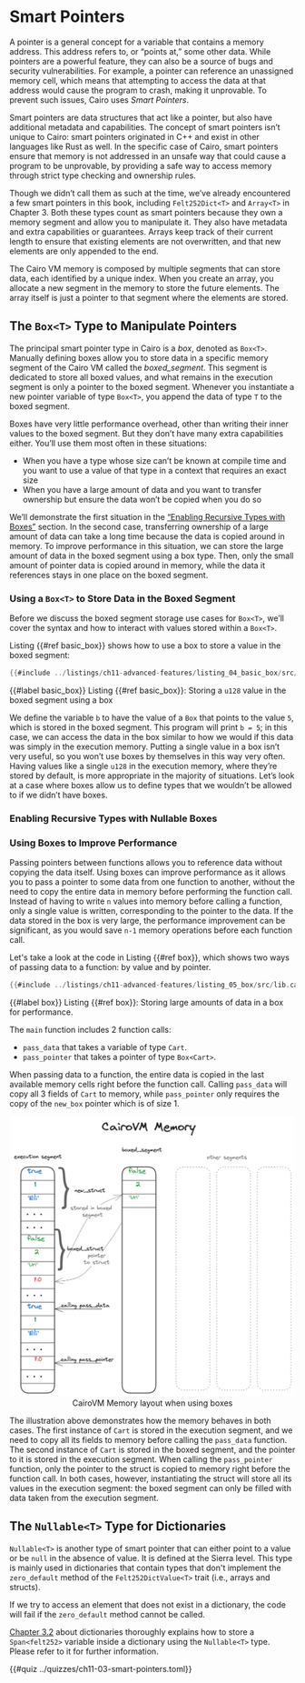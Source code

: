 # Smart Pointers

A pointer is a general concept for a variable that contains a memory address. This address refers to, or “points at,” some other data. While pointers are a powerful feature, they can also be a source of bugs and security vulnerabilities. For example, a pointer can reference an unassigned memory cell, which means that attempting to access the data at that address would cause the program to crash, making it unprovable. To prevent such issues, Cairo uses _Smart Pointers_.

Smart pointers are data structures that act like a pointer, but also have additional metadata and capabilities. The concept of smart pointers isn’t unique to Cairo: smart pointers originated in C++ and exist in other languages like Rust as well. In the specific case of Cairo, smart pointers ensure that memory is not addressed in an unsafe way that could cause a program to be unprovable, by providing a safe way to access memory through strict type checking and ownership rules.

Though we didn’t call them as such at the time, we’ve already encountered a few smart pointers in this book, including `Felt252Dict<T>` and `Array<T>` in Chapter 3. Both these types count as smart pointers because they own a memory segment and allow you to manipulate it. They also have metadata and extra capabilities or guarantees. Arrays keep track of their current length to ensure that existing elements are not overwritten, and that new elements are only appended to the end.

The Cairo VM memory is composed by multiple segments that can store data, each identified by a unique index. When you create an array, you allocate a new segment in the memory to store the future elements. The array itself is just a pointer to that segment where the elements are stored.

## The `Box<T>` Type to Manipulate Pointers

The principal smart pointer type in Cairo is a _box_, denoted as `Box<T>`. Manually defining boxes allow you to store data in a specific memory segment of the Cairo VM called the _boxed_segment_. This segment is dedicated to store all boxed values, and what remains in the execution segment is only a pointer to the boxed segment. Whenever you instantiate a new pointer variable of type `Box<T>`, you append the data of type `T` to the boxed segment.

Boxes have very little performance overhead, other than writing their inner values to the boxed segment. But they don’t have many extra capabilities either. You’ll use them most often in these situations:

- When you have a type whose size can’t be known at compile time and you want to use a value of that type in a context that requires an exact size
- When you have a large amount of data and you want to transfer ownership but ensure the data won’t be copied when you do so

We’ll demonstrate the first situation in the [“Enabling Recursive Types with Boxes”](./ch11-03-smart-pointers.md#enabling-recursive-types-with-nullable-boxes) section.
In the second case, transferring ownership of a large amount of data can take a long time because the data is copied around in memory. To improve performance in this situation, we can store the large amount of data in the boxed segment using a box type. Then, only the small amount of pointer data is copied around in memory, while the data it references stays in one place on the boxed segment.

### Using a `Box<T>` to Store Data in the Boxed Segment

Before we discuss the boxed segment storage use cases for `Box<T>`, we’ll cover the syntax and how to interact with values stored within a `Box<T>`.

Listing {{#ref basic_box}} shows how to use a box to store a value in the boxed segment:

```rust
{{#include ../listings/ch11-advanced-features/listing_04_basic_box/src/lib.cairo}}
```

{{#label basic_box}}
<span class="caption">Listing {{#ref basic_box}}: Storing a `u128` value in the boxed segment using a box</span>

We define the variable `b` to have the value of a `Box` that points to the value `5`, which is stored in the boxed segment. This program will print `b = 5`; in this case, we can access the data in the box similar to how we would if this data was simply in the execution memory. Putting a single value in a box isn’t very useful, so you won’t use boxes by themselves in this way very often. Having values like a single `u128` in the execution memory, where they’re stored by default, is more appropriate in the majority of situations. Let’s look at a case where boxes allow us to define types that we wouldn’t be allowed to if we didn’t have boxes.

### Enabling Recursive Types with Nullable Boxes

<!-- TODO -->

### Using Boxes to Improve Performance

Passing pointers between functions allows you to reference data without copying the data itself. Using boxes can improve performance as it allows you to pass a pointer to some data from one function to another, without the need to copy the entire data in memory before performing the function call. Instead of having to write `n` values into memory before calling a function, only a single value is written, corresponding to the pointer to the data. If the data stored in the box is very large, the performance improvement can be significant, as you would save `n-1` memory operations before each function call.

Let's take a look at the code in Listing {{#ref box}}, which shows two ways of passing data to a function: by value and by pointer.

```rust
{{#include ../listings/ch11-advanced-features/listing_05_box/src/lib.cairo}}
```

{{#label box}}
<span class="caption">Listing {{#ref box}}: Storing large amounts of data in a box for performance.</span>

The `main` function includes 2 function calls:

- `pass_data` that takes a variable of type `Cart`.
- `pass_pointer` that takes a pointer of type `Box<Cart>`.

When passing data to a function, the entire data is copied in the last available memory cells right before the function call. Calling `pass_data` will copy all 3 fields of `Cart` to memory, while `pass_pointer` only requires the copy of the `new_box` pointer which is of size 1.

<div align="center">
    <img src="box_memory.png" alt="box memory" width="500px"/>
<div align="center">
    </div>
    <span class="caption">CairoVM Memory layout when using boxes</span>
</div>

The illustration above demonstrates how the memory behaves in both cases. The first instance of `Cart` is stored in the execution segment, and we need to copy all its fields to memory before calling the `pass_data` function. The second instance of `Cart` is stored in the boxed segment, and the pointer to it is stored in the execution segment. When calling the `pass_pointer` function, only the pointer to the struct is copied to memory right before the function call. In both cases, however, instantiating the struct will store all its values in the execution segment: the boxed segment can only be filled with data taken from the execution segment.

## The `Nullable<T>` Type for Dictionaries

`Nullable<T>` is another type of smart pointer that can either point to a value or be `null` in the absence of value. It is defined at the Sierra level. This type is mainly used in dictionaries that contain types that don't implement the `zero_default` method of the `Felt252DictValue<T>` trait (i.e., arrays and structs).

If we try to access an element that does not exist in a dictionary, the code will fail if the `zero_default` method cannot be called.

[Chapter 3.2](./ch03-02-dictionaries.md#dictionaries-of-types-not-supported-natively) about dictionaries thoroughly explains how to store a `Span<felt252>` variable inside a dictionary using the `Nullable<T>` type. Please refer to it for further information.


{{#quiz ../quizzes/ch11-03-smart-pointers.toml}}
